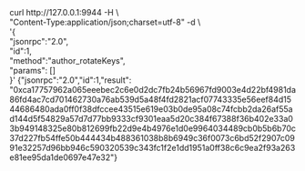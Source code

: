 <div id="termynal" data-termynal>
  <span data-ty="input"><span class="file-path"></span>curl http://127.0.0.1:9944 -H \
    <br>  "Content-Type:application/json;charset=utf-8" -d \
    <br>    '{
    <br>        "jsonrpc":"2.0",
    <br>        "id":1,
    <br>        "method":"author_rotateKeys",
    <br>        "params": []
    <br>    }'
  </span>
  <span data-ty>{"jsonrpc":"2.0","id":1,"result":</span>
  <span data-ty>
  "0xca17757962a065eeebec2c6e0d2dc7fb24b56967fd9003e4d22bf4981da86fd4ac7cd701462730a76ab539d5a48f4fd2821acf07743335e56eef84d1544686480ada0ff0f38dfccee43515e619e03b0de95a08c74fcbb2da26af55ad144d5f54829a57d7d77bb9333cf9301eaa5d20c384f67388f36b402e33a03b949148325e80b812699fb22d9e4b4976e1d0e9964034489cb0b5b6b70c37d227fb54ffe50b444434b488361038b8b6949c36f0073c6bd52f2907c0991e32257d96bb946c590320539c343fc1f2e1dd1951a0ff38c6c9ea2f93a263e81ee95da1de0697e47e32"}</span>
</div>